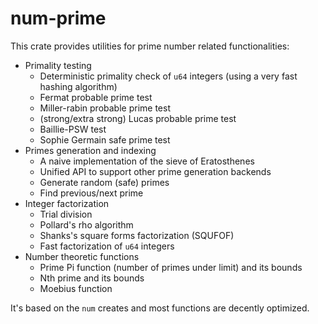 # num-prime

This crate provides utilities for prime number related functionalities:
- Primality testing
  - Deterministic primality check of `u64` integers (using a very fast hashing algorithm)
  - Fermat probable prime test
  - Miller-rabin probable prime test
  - (strong/extra strong) Lucas probable prime test
  - Baillie-PSW test
  - Sophie Germain safe prime test
- Primes generation and indexing
  - A naive implementation of the sieve of Eratosthenes
  - Unified API to support other prime generation backends
  - Generate random (safe) primes
  - Find previous/next prime
- Integer factorization
  - Trial division
  - Pollard's rho algorithm
  - Shanks's square forms factorization (SQUFOF)
  - Fast factorization of `u64` integers
- Number theoretic functions
  - Prime Pi function (number of primes under limit) and its bounds
  - Nth prime and its bounds
  - Moebius function

It's based on the `num` creates and most functions are decently optimized.
